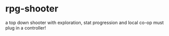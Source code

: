 # rpg-shooter
a top down shooter with exploration, stat progression and local co-op
must plug in a controller!
